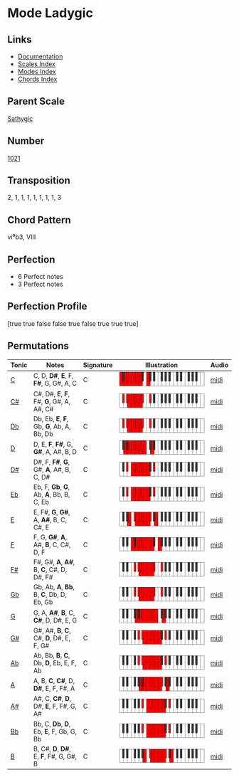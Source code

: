 # Mode Ladygic

## Links

- [Documentation](README.md)
- [Scales Index](Scales.md)
- [Modes Index](Modes.md)
- [Chords Index](Chords.md)

## Parent Scale

[Sathygic](ScaleSathygic.md)

## Number

[1021](https://ianring.com/musictheory/scales/1021)

## Transposition

2, 1, 1, 1, 1, 1, 1, 1, 3

## Chord Pattern

vi⁰b3, VIII

## Perfection

- 6 Perfect notes
- 3 Perfect notes

## Perfection Profile

[true true false false true false true true true]

## Permutations

| Tonic | Notes | Signature | Illustration | Audio |
|-------|-------|-----------|--------------|-------|
| [C](ModeCNaturalLadygic.md) | C, D, **D#**, **E**, F, **F#**, G, G#, A, C | C | ![CNaturalLadygic](ModeCNaturalLadygic.png) | [midi](https://github.com/edipermadi/music/blob/main/docs/ModeCNaturalLadygic.mid?raw=true) |
| [C#](ModeCSharpLadygic.md) | C#, D#, **E**, **F**, F#, **G**, G#, A, A#, C# | C | ![CSharpLadygic](ModeCSharpLadygic.png) | [midi](https://github.com/edipermadi/music/blob/main/docs/ModeCSharpLadygic.mid?raw=true) |
| [Db](ModeDFlatLadygic.md) | Db, Eb, **E**, **F**, Gb, **G**, Ab, A, Bb, Db | C | ![DFlatLadygic](ModeDFlatLadygic.png) | [midi](https://github.com/edipermadi/music/blob/main/docs/ModeDFlatLadygic.mid?raw=true) |
| [D](ModeDNaturalLadygic.md) | D, E, **F**, **F#**, G, **G#**, A, A#, B, D | C | ![DNaturalLadygic](ModeDNaturalLadygic.png) | [midi](https://github.com/edipermadi/music/blob/main/docs/ModeDNaturalLadygic.mid?raw=true) |
| [D#](ModeDSharpLadygic.md) | D#, F, **F#**, **G**, G#, **A**, A#, B, C, D# | C | ![DSharpLadygic](ModeDSharpLadygic.png) | [midi](https://github.com/edipermadi/music/blob/main/docs/ModeDSharpLadygic.mid?raw=true) |
| [Eb](ModeEFlatLadygic.md) | Eb, F, **Gb**, **G**, Ab, **A**, Bb, B, C, Eb | C | ![EFlatLadygic](ModeEFlatLadygic.png) | [midi](https://github.com/edipermadi/music/blob/main/docs/ModeEFlatLadygic.mid?raw=true) |
| [E](ModeENaturalLadygic.md) | E, F#, **G**, **G#**, A, **A#**, B, C, C#, E | C | ![ENaturalLadygic](ModeENaturalLadygic.png) | [midi](https://github.com/edipermadi/music/blob/main/docs/ModeENaturalLadygic.mid?raw=true) |
| [F](ModeFNaturalLadygic.md) | F, G, **G#**, **A**, A#, **B**, C, C#, D, F | C | ![FNaturalLadygic](ModeFNaturalLadygic.png) | [midi](https://github.com/edipermadi/music/blob/main/docs/ModeFNaturalLadygic.mid?raw=true) |
| [F#](ModeFSharpLadygic.md) | F#, G#, **A**, **A#**, B, **C**, C#, D, D#, F# | C | ![FSharpLadygic](ModeFSharpLadygic.png) | [midi](https://github.com/edipermadi/music/blob/main/docs/ModeFSharpLadygic.mid?raw=true) |
| [Gb](ModeGFlatLadygic.md) | Gb, Ab, **A**, **Bb**, B, **C**, Db, D, Eb, Gb | C | ![GFlatLadygic](ModeGFlatLadygic.png) | [midi](https://github.com/edipermadi/music/blob/main/docs/ModeGFlatLadygic.mid?raw=true) |
| [G](ModeGNaturalLadygic.md) | G, A, **A#**, **B**, C, **C#**, D, D#, E, G | C | ![GNaturalLadygic](ModeGNaturalLadygic.png) | [midi](https://github.com/edipermadi/music/blob/main/docs/ModeGNaturalLadygic.mid?raw=true) |
| [G#](ModeGSharpLadygic.md) | G#, A#, **B**, **C**, C#, **D**, D#, E, F, G# | C | ![GSharpLadygic](ModeGSharpLadygic.png) | [midi](https://github.com/edipermadi/music/blob/main/docs/ModeGSharpLadygic.mid?raw=true) |
| [Ab](ModeAFlatLadygic.md) | Ab, Bb, **B**, **C**, Db, **D**, Eb, E, F, Ab | C | ![AFlatLadygic](ModeAFlatLadygic.png) | [midi](https://github.com/edipermadi/music/blob/main/docs/ModeAFlatLadygic.mid?raw=true) |
| [A](ModeANaturalLadygic.md) | A, B, **C**, **C#**, D, **D#**, E, F, F#, A | C | ![ANaturalLadygic](ModeANaturalLadygic.png) | [midi](https://github.com/edipermadi/music/blob/main/docs/ModeANaturalLadygic.mid?raw=true) |
| [A#](ModeASharpLadygic.md) | A#, C, **C#**, **D**, D#, **E**, F, F#, G, A# | C | ![ASharpLadygic](ModeASharpLadygic.png) | [midi](https://github.com/edipermadi/music/blob/main/docs/ModeASharpLadygic.mid?raw=true) |
| [Bb](ModeBFlatLadygic.md) | Bb, C, **Db**, **D**, Eb, **E**, F, Gb, G, Bb | C | ![BFlatLadygic](ModeBFlatLadygic.png) | [midi](https://github.com/edipermadi/music/blob/main/docs/ModeBFlatLadygic.mid?raw=true) |
| [B](ModeBNaturalLadygic.md) | B, C#, **D**, **D#**, E, **F**, F#, G, G#, B | C | ![BNaturalLadygic](ModeBNaturalLadygic.png) | [midi](https://github.com/edipermadi/music/blob/main/docs/ModeBNaturalLadygic.mid?raw=true) |
